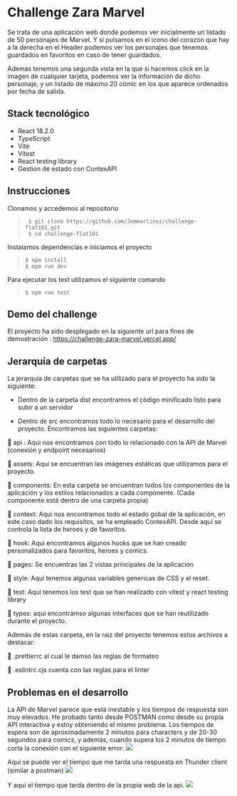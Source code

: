 # Challenge Zara Marvel

Se trata de una aplicación web donde podemos ver inicialmente un listado de 50 personajes de Marvel. Y si pulsamos en el icono del corazón que hay a la derecha en el Header podemos ver los personajes que tenemos guardados en favoritos en caso de tener guardados.

Además tenemos una segunda vista en la que si hacemos click en la imagen de cualquier tarjeta, podemos ver la información de dicho personaje, y un listado de máximo 20 cómic en los que aparece ordenados por fecha de salida.

## Stack tecnológico

- React 18.2.0
- TypeScript
- Vite
- Vitest
- React testing library
- Gestion de estado con ContexAPI

## Instrucciones

Clonamos y accedemos al repositorio

> ```console
>  $ git clone https://github.com/Jommartinez/challenge-flat101.git
>  $ cd challenge-flat101
> ```

Instalamos dependencias e iniciamos el proyecto

> ```console
> $ npm install
> $ npm run dev
> ```

Para ejecutar los test utilizamos el siguiente comando

> ```console
> $ npm run test
> ```

## Demo del challenge

El proyecto ha sido desplegado en la siguiente url para fines de demostración : https://challenge-zara-marvel.vercel.app/

## Jerarquía de carpetas

La jerarquía de carpetas que se ha utilizado para el proyecto ha sido la siguiente:

- Dentro de la carpeta dist encontramos el código minificado listo para subir a un servidor

- Dentro de src encontramos todo lo necesario para el desarrollo del proyecto. Encontramos las siguientes carpetas:

📂 api : Aqui nos encontramos con todo lo relacionado con la API de Marvel (conexión y endpoint necesarios)

📂 assets: Aquí se encuentran las imágenes estáticas que utilizamos para el proyecto.

📂 components: En esta carpeta se encuentran todos los componentes de la aplicación y los estilos relacionados a cada componente. (Cada componente está dentro de una carpeta propia)

📂 context: Aqui nos encontramos todo el estado gobal de la aplicación, en este caso dado los requisitos, se ha empleado ContexAPI. Desde aqui se controla la lista de heroes y de favoritos.

📂 hook: Aqui encontramos algunos hooks que se han creado personalizados para favoritos, heroes y comics.

📂 pages: Se encuentras las 2 vistas principales de la aplicación

📂 style: Aqui tenemos algunas variables genericas de CSS y el reset.

📂 test: Aqui tenemos los test que se han realizado con vitest y react testing library

📂 types: aqui encontramso algunas interfaces que se han reutilizado durante el proyecto.

Además de estas carpeta, en la raiz del proyecto tenemos estos archivos a destacar:

📜 .prettierrc al cual le damso las reglas de formateo

📜 .eslintrc.cjs cuenta con las reglas para el linter

## Problemas en el desarrollo

La API de Marvel parece que está inestable y los tiempos de respuesta son muy elevados. He probado tanto desde POSTMAN como desde su propia API interactiva y estoy obteniendo el mismo problema. Los tiempos de espera son de aproximadamente 2 minutos para characters y de 20-30 segundos para comics, y además, cuando supera los 2 minutos de tiempo corta la conexión con el siguiente error:
<image src="src/assets/error.png">

Aqui se puede ver el tiempo que me tarda una respuesta en Thunder client (similar a postman)
<image src="src/assets/time.png">

Y aqui el tiempo que tarda dentro de la propia web de la api.
<image src="src/assets/api-interactiva.png">
